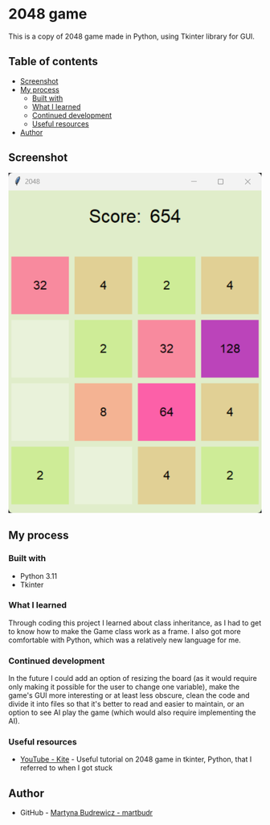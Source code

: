 # 2048 game

This is a copy of 2048 game made in Python, using Tkinter library for GUI.

## Table of contents

- [Screenshot](#screenshot)
- [My process](#my-process)
  - [Built with](#built-with)
  - [What I learned](#what-i-learned)
  - [Continued development](#continued-development)
  - [Useful resources](#useful-resources)
- [Author](#author)

## Screenshot

![2048 Game](./2048.png)

## My process

### Built with

- Python 3.11
- Tkinter

### What I learned

Through coding this project I learned about class inheritance, as I had to get to know how to make the Game class work as a frame. I also got more comfortable with Python, which was a relatively new language for me.

### Continued development

In the future I could add an option of resizing the board (as it would require only making it possible for the user to change one variable), make the game's GUI more interesting or at least less obscure, clean the code and divide it into files so that it's better to read and easier to maintain, or an option to see AI play the game (which would also require implementing the AI).

### Useful resources

- [YouTube - Kite](https://www.youtube.com/watch?v=b4XP2IcI-Bg&ab_channel=Kite) - Useful tutorial on 2048 game in tkinter, Python, that I referred to when I got stuck

## Author

- GitHub - [Martyna Budrewicz - martbudr](https://github.com/martbudr)